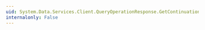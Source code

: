 ```yaml
---
uid: System.Data.Services.Client.QueryOperationResponse.GetContinuation(System.Collections.IEnumerable)
internalonly: False
---
```

